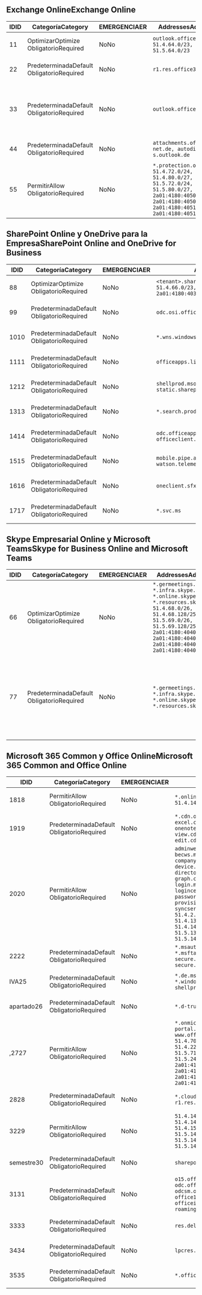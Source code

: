 <!--THIS FILE IS AUTOMATICALLY GENERATED. MANUAL CHANGES WILL BE OVERWRITTEN.-->
<!--Please contact the Office 365 Endpoints team with any questions.-->
<!--Germany endpoints version 2020062900-->
<!--File generated 2020-07-06 08:00:11.5780-->

## <a name="exchange-online"></a><span data-ttu-id="81e78-101">Exchange Online</span><span class="sxs-lookup"><span data-stu-id="81e78-101">Exchange Online</span></span>

<span data-ttu-id="81e78-102">ID</span><span class="sxs-lookup"><span data-stu-id="81e78-102">ID</span></span> | <span data-ttu-id="81e78-103">Categoría</span><span class="sxs-lookup"><span data-stu-id="81e78-103">Category</span></span> | <span data-ttu-id="81e78-104">EMERGENCIA</span><span class="sxs-lookup"><span data-stu-id="81e78-104">ER</span></span> | <span data-ttu-id="81e78-105">Addresses</span><span class="sxs-lookup"><span data-stu-id="81e78-105">Addresses</span></span> | <span data-ttu-id="81e78-106">Puertos</span><span class="sxs-lookup"><span data-stu-id="81e78-106">Ports</span></span>
-- | -------------------- | -- | ----------------------------------------------------------------------------------------------------------------------------------------------------------------------------------------- | -------------------------------
<span data-ttu-id="81e78-107">1</span><span class="sxs-lookup"><span data-stu-id="81e78-107">1</span></span> | <span data-ttu-id="81e78-108">Optimizar</span><span class="sxs-lookup"><span data-stu-id="81e78-108">Optimize</span></span><BR><span data-ttu-id="81e78-109">Obligatorio</span><span class="sxs-lookup"><span data-stu-id="81e78-109">Required</span></span> | <span data-ttu-id="81e78-110">No</span><span class="sxs-lookup"><span data-stu-id="81e78-110">No</span></span> | `outlook.office.de`<BR>`51.4.64.0/23, 51.5.64.0/23` | <span data-ttu-id="81e78-111">**TCP:** 443, 80</span><span class="sxs-lookup"><span data-stu-id="81e78-111">**TCP:** 443, 80</span></span>
<span data-ttu-id="81e78-112">2</span><span class="sxs-lookup"><span data-stu-id="81e78-112">2</span></span> | <span data-ttu-id="81e78-113">Predeterminada</span><span class="sxs-lookup"><span data-stu-id="81e78-113">Default</span></span><BR><span data-ttu-id="81e78-114">Obligatorio</span><span class="sxs-lookup"><span data-stu-id="81e78-114">Required</span></span> | <span data-ttu-id="81e78-115">No</span><span class="sxs-lookup"><span data-stu-id="81e78-115">No</span></span> | `r1.res.office365.com` | <span data-ttu-id="81e78-116">**TCP:** 443, 80</span><span class="sxs-lookup"><span data-stu-id="81e78-116">**TCP:** 443, 80</span></span>
<span data-ttu-id="81e78-117">3</span><span class="sxs-lookup"><span data-stu-id="81e78-117">3</span></span> | <span data-ttu-id="81e78-118">Predeterminada</span><span class="sxs-lookup"><span data-stu-id="81e78-118">Default</span></span><BR><span data-ttu-id="81e78-119">Obligatorio</span><span class="sxs-lookup"><span data-stu-id="81e78-119">Required</span></span> | <span data-ttu-id="81e78-120">No</span><span class="sxs-lookup"><span data-stu-id="81e78-120">No</span></span> | `outlook.office.de` | <span data-ttu-id="81e78-121">**TCP:** 143, 25, 587, 993, 995</span><span class="sxs-lookup"><span data-stu-id="81e78-121">**TCP:** 143, 25, 587, 993, 995</span></span>
<span data-ttu-id="81e78-122">4</span><span class="sxs-lookup"><span data-stu-id="81e78-122">4</span></span> | <span data-ttu-id="81e78-123">Predeterminada</span><span class="sxs-lookup"><span data-stu-id="81e78-123">Default</span></span><BR><span data-ttu-id="81e78-124">Obligatorio</span><span class="sxs-lookup"><span data-stu-id="81e78-124">Required</span></span> | <span data-ttu-id="81e78-125">No</span><span class="sxs-lookup"><span data-stu-id="81e78-125">No</span></span> | `attachments.office365-net.de, autodiscover-s.outlook.de` | <span data-ttu-id="81e78-126">**TCP:** 443, 80</span><span class="sxs-lookup"><span data-stu-id="81e78-126">**TCP:** 443, 80</span></span>
<span data-ttu-id="81e78-127">5</span><span class="sxs-lookup"><span data-stu-id="81e78-127">5</span></span> | <span data-ttu-id="81e78-128">Permitir</span><span class="sxs-lookup"><span data-stu-id="81e78-128">Allow</span></span><BR><span data-ttu-id="81e78-129">Obligatorio</span><span class="sxs-lookup"><span data-stu-id="81e78-129">Required</span></span> | <span data-ttu-id="81e78-130">No</span><span class="sxs-lookup"><span data-stu-id="81e78-130">No</span></span> | `*.protection.outlook.de`<BR>`51.4.72.0/24, 51.4.80.0/27, 51.5.72.0/24, 51.5.80.0/27, 2a01:4180:4050:400::/64, 2a01:4180:4050:800::/64, 2a01:4180:4051:400::/64, 2a01:4180:4051:800::/64` | <span data-ttu-id="81e78-131">**TCP:** 25, 443</span><span class="sxs-lookup"><span data-stu-id="81e78-131">**TCP:** 25, 443</span></span>

## <a name="sharepoint-online-and-onedrive-for-business"></a><span data-ttu-id="81e78-132">SharePoint Online y OneDrive para la Empresa</span><span class="sxs-lookup"><span data-stu-id="81e78-132">SharePoint Online and OneDrive for Business</span></span>

<span data-ttu-id="81e78-133">ID</span><span class="sxs-lookup"><span data-stu-id="81e78-133">ID</span></span> | <span data-ttu-id="81e78-134">Categoría</span><span class="sxs-lookup"><span data-stu-id="81e78-134">Category</span></span> | <span data-ttu-id="81e78-135">EMERGENCIA</span><span class="sxs-lookup"><span data-stu-id="81e78-135">ER</span></span> | <span data-ttu-id="81e78-136">Addresses</span><span class="sxs-lookup"><span data-stu-id="81e78-136">Addresses</span></span> | <span data-ttu-id="81e78-137">Puertos</span><span class="sxs-lookup"><span data-stu-id="81e78-137">Ports</span></span>
-- | -------------------- | -- | ------------------------------------------------------------------------------ | ----------------
<span data-ttu-id="81e78-138">8</span><span class="sxs-lookup"><span data-stu-id="81e78-138">8</span></span> | <span data-ttu-id="81e78-139">Optimizar</span><span class="sxs-lookup"><span data-stu-id="81e78-139">Optimize</span></span><BR><span data-ttu-id="81e78-140">Obligatorio</span><span class="sxs-lookup"><span data-stu-id="81e78-140">Required</span></span> | <span data-ttu-id="81e78-141">No</span><span class="sxs-lookup"><span data-stu-id="81e78-141">No</span></span> | `<tenant>.sharepoint.de`<BR>`51.4.66.0/23, 51.5.66.0/23, 2a01:4180:4030::/44` | <span data-ttu-id="81e78-142">**TCP:** 443, 80</span><span class="sxs-lookup"><span data-stu-id="81e78-142">**TCP:** 443, 80</span></span>
<span data-ttu-id="81e78-143">9</span><span class="sxs-lookup"><span data-stu-id="81e78-143">9</span></span> | <span data-ttu-id="81e78-144">Predeterminada</span><span class="sxs-lookup"><span data-stu-id="81e78-144">Default</span></span><BR><span data-ttu-id="81e78-145">Obligatorio</span><span class="sxs-lookup"><span data-stu-id="81e78-145">Required</span></span> | <span data-ttu-id="81e78-146">No</span><span class="sxs-lookup"><span data-stu-id="81e78-146">No</span></span> | `odc.osi.office.de` | <span data-ttu-id="81e78-147">**TCP:** 443, 80</span><span class="sxs-lookup"><span data-stu-id="81e78-147">**TCP:** 443, 80</span></span>
<span data-ttu-id="81e78-148">10</span><span class="sxs-lookup"><span data-stu-id="81e78-148">10</span></span> | <span data-ttu-id="81e78-149">Predeterminada</span><span class="sxs-lookup"><span data-stu-id="81e78-149">Default</span></span><BR><span data-ttu-id="81e78-150">Obligatorio</span><span class="sxs-lookup"><span data-stu-id="81e78-150">Required</span></span> | <span data-ttu-id="81e78-151">No</span><span class="sxs-lookup"><span data-stu-id="81e78-151">No</span></span> | `*.wns.windows.com` | <span data-ttu-id="81e78-152">**TCP:** 443, 80</span><span class="sxs-lookup"><span data-stu-id="81e78-152">**TCP:** 443, 80</span></span>
<span data-ttu-id="81e78-153">11</span><span class="sxs-lookup"><span data-stu-id="81e78-153">11</span></span> | <span data-ttu-id="81e78-154">Predeterminada</span><span class="sxs-lookup"><span data-stu-id="81e78-154">Default</span></span><BR><span data-ttu-id="81e78-155">Obligatorio</span><span class="sxs-lookup"><span data-stu-id="81e78-155">Required</span></span> | <span data-ttu-id="81e78-156">No</span><span class="sxs-lookup"><span data-stu-id="81e78-156">No</span></span> | `officeapps.live.com` | <span data-ttu-id="81e78-157">**TCP:** 443, 80</span><span class="sxs-lookup"><span data-stu-id="81e78-157">**TCP:** 443, 80</span></span>
<span data-ttu-id="81e78-158">12</span><span class="sxs-lookup"><span data-stu-id="81e78-158">12</span></span> | <span data-ttu-id="81e78-159">Predeterminada</span><span class="sxs-lookup"><span data-stu-id="81e78-159">Default</span></span><BR><span data-ttu-id="81e78-160">Obligatorio</span><span class="sxs-lookup"><span data-stu-id="81e78-160">Required</span></span> | <span data-ttu-id="81e78-161">No</span><span class="sxs-lookup"><span data-stu-id="81e78-161">No</span></span> | `shellprod.msocdn.de, spoprod-a.akamaihd.net, static.sharepointonline.com` | <span data-ttu-id="81e78-162">**TCP:** 443, 80</span><span class="sxs-lookup"><span data-stu-id="81e78-162">**TCP:** 443, 80</span></span>
<span data-ttu-id="81e78-163">13</span><span class="sxs-lookup"><span data-stu-id="81e78-163">13</span></span> | <span data-ttu-id="81e78-164">Predeterminada</span><span class="sxs-lookup"><span data-stu-id="81e78-164">Default</span></span><BR><span data-ttu-id="81e78-165">Obligatorio</span><span class="sxs-lookup"><span data-stu-id="81e78-165">Required</span></span> | <span data-ttu-id="81e78-166">No</span><span class="sxs-lookup"><span data-stu-id="81e78-166">No</span></span> | `*.search.production.de.azuretrafficmanager.de` | <span data-ttu-id="81e78-167">**TCP:** 443</span><span class="sxs-lookup"><span data-stu-id="81e78-167">**TCP:** 443</span></span>
<span data-ttu-id="81e78-168">14</span><span class="sxs-lookup"><span data-stu-id="81e78-168">14</span></span> | <span data-ttu-id="81e78-169">Predeterminada</span><span class="sxs-lookup"><span data-stu-id="81e78-169">Default</span></span><BR><span data-ttu-id="81e78-170">Obligatorio</span><span class="sxs-lookup"><span data-stu-id="81e78-170">Required</span></span> | <span data-ttu-id="81e78-171">No</span><span class="sxs-lookup"><span data-stu-id="81e78-171">No</span></span> | `odc.officeapps.live.com, officeclient.microsoft.com` | <span data-ttu-id="81e78-172">**TCP:** 443, 80</span><span class="sxs-lookup"><span data-stu-id="81e78-172">**TCP:** 443, 80</span></span>
<span data-ttu-id="81e78-173">15</span><span class="sxs-lookup"><span data-stu-id="81e78-173">15</span></span> | <span data-ttu-id="81e78-174">Predeterminada</span><span class="sxs-lookup"><span data-stu-id="81e78-174">Default</span></span><BR><span data-ttu-id="81e78-175">Obligatorio</span><span class="sxs-lookup"><span data-stu-id="81e78-175">Required</span></span> | <span data-ttu-id="81e78-176">No</span><span class="sxs-lookup"><span data-stu-id="81e78-176">No</span></span> | `mobile.pipe.aria.microsoft.com, ssw.live.com, watson.telemetry.microsoft.com` | <span data-ttu-id="81e78-177">**TCP:** 443, 80</span><span class="sxs-lookup"><span data-stu-id="81e78-177">**TCP:** 443, 80</span></span>
<span data-ttu-id="81e78-178">16</span><span class="sxs-lookup"><span data-stu-id="81e78-178">16</span></span> | <span data-ttu-id="81e78-179">Predeterminada</span><span class="sxs-lookup"><span data-stu-id="81e78-179">Default</span></span><BR><span data-ttu-id="81e78-180">Obligatorio</span><span class="sxs-lookup"><span data-stu-id="81e78-180">Required</span></span> | <span data-ttu-id="81e78-181">No</span><span class="sxs-lookup"><span data-stu-id="81e78-181">No</span></span> | `oneclient.sfx.ms` | <span data-ttu-id="81e78-182">**TCP:** 443, 80</span><span class="sxs-lookup"><span data-stu-id="81e78-182">**TCP:** 443, 80</span></span>
<span data-ttu-id="81e78-183">17</span><span class="sxs-lookup"><span data-stu-id="81e78-183">17</span></span> | <span data-ttu-id="81e78-184">Predeterminada</span><span class="sxs-lookup"><span data-stu-id="81e78-184">Default</span></span><BR><span data-ttu-id="81e78-185">Obligatorio</span><span class="sxs-lookup"><span data-stu-id="81e78-185">Required</span></span> | <span data-ttu-id="81e78-186">No</span><span class="sxs-lookup"><span data-stu-id="81e78-186">No</span></span> | `*.svc.ms` | <span data-ttu-id="81e78-187">**TCP:** 443, 80</span><span class="sxs-lookup"><span data-stu-id="81e78-187">**TCP:** 443, 80</span></span>

## <a name="skype-for-business-online-and-microsoft-teams"></a><span data-ttu-id="81e78-188">Skype Empresarial Online y Microsoft Teams</span><span class="sxs-lookup"><span data-stu-id="81e78-188">Skype for Business Online and Microsoft Teams</span></span>

<span data-ttu-id="81e78-189">ID</span><span class="sxs-lookup"><span data-stu-id="81e78-189">ID</span></span> | <span data-ttu-id="81e78-190">Categoría</span><span class="sxs-lookup"><span data-stu-id="81e78-190">Category</span></span> | <span data-ttu-id="81e78-191">EMERGENCIA</span><span class="sxs-lookup"><span data-stu-id="81e78-191">ER</span></span> | <span data-ttu-id="81e78-192">Addresses</span><span class="sxs-lookup"><span data-stu-id="81e78-192">Addresses</span></span> | <span data-ttu-id="81e78-193">Puertos</span><span class="sxs-lookup"><span data-stu-id="81e78-193">Ports</span></span>
-- | -------------------- | -- | ----------------------------------------------------------------------------------------------------------------------------------------------------------------------------------------------------------------------------------------------- | --------------------------------------------------
<span data-ttu-id="81e78-194">6</span><span class="sxs-lookup"><span data-stu-id="81e78-194">6</span></span> | <span data-ttu-id="81e78-195">Optimizar</span><span class="sxs-lookup"><span data-stu-id="81e78-195">Optimize</span></span><BR><span data-ttu-id="81e78-196">Obligatorio</span><span class="sxs-lookup"><span data-stu-id="81e78-196">Required</span></span> | <span data-ttu-id="81e78-197">No</span><span class="sxs-lookup"><span data-stu-id="81e78-197">No</span></span> | `*.germeetings.skype.de, *.infra.skype.de, *.online.skype.de, *.resources.skype.de`<BR>`51.4.68.0/26, 51.4.68.128/25, 51.5.69.0/26, 51.5.69.128/25, 2a01:4180:4040:1::/64, 2a01:4180:4040:2::/64, 2a01:4180:4040:7::/64, 2a01:4180:4040:8::/64` | <span data-ttu-id="81e78-198">**TCP:** 443, 80</span><span class="sxs-lookup"><span data-stu-id="81e78-198">**TCP:** 443, 80</span></span><BR><span data-ttu-id="81e78-199">**UDP:** 3478</span><span class="sxs-lookup"><span data-stu-id="81e78-199">**UDP:** 3478</span></span>
<span data-ttu-id="81e78-200">7</span><span class="sxs-lookup"><span data-stu-id="81e78-200">7</span></span> | <span data-ttu-id="81e78-201">Predeterminada</span><span class="sxs-lookup"><span data-stu-id="81e78-201">Default</span></span><BR><span data-ttu-id="81e78-202">Obligatorio</span><span class="sxs-lookup"><span data-stu-id="81e78-202">Required</span></span> | <span data-ttu-id="81e78-203">No</span><span class="sxs-lookup"><span data-stu-id="81e78-203">No</span></span> | `*.germeetings.skype.de, *.infra.skype.de, *.online.skype.de, *.resources.skype.de` | <span data-ttu-id="81e78-204">**TCP:** 5061, 50000-59999</span><span class="sxs-lookup"><span data-stu-id="81e78-204">**TCP:** 5061, 50000-59999</span></span><BR><span data-ttu-id="81e78-205">**UDP:** 50000-59999</span><span class="sxs-lookup"><span data-stu-id="81e78-205">**UDP:** 50000-59999</span></span>

## <a name="microsoft-365-common-and-office-online"></a><span data-ttu-id="81e78-206">Microsoft 365 Common y Office Online</span><span class="sxs-lookup"><span data-stu-id="81e78-206">Microsoft 365 Common and Office Online</span></span>

<span data-ttu-id="81e78-207">ID</span><span class="sxs-lookup"><span data-stu-id="81e78-207">ID</span></span> | <span data-ttu-id="81e78-208">Categoría</span><span class="sxs-lookup"><span data-stu-id="81e78-208">Category</span></span> | <span data-ttu-id="81e78-209">EMERGENCIA</span><span class="sxs-lookup"><span data-stu-id="81e78-209">ER</span></span> | <span data-ttu-id="81e78-210">Addresses</span><span class="sxs-lookup"><span data-stu-id="81e78-210">Addresses</span></span> | <span data-ttu-id="81e78-211">Puertos</span><span class="sxs-lookup"><span data-stu-id="81e78-211">Ports</span></span>
-- | ------------------- | -- | -------------------------------------------------------------------------------------------------------------------------------------------------------------------------------------------------------------------------------------------------------------------------------------------------------------------------------------------------------------------------------------------------------------------------------------------------------------------------------------------------------------------------------------------------------------------------------------------------------------------------- | ----------------
<span data-ttu-id="81e78-212">18</span><span class="sxs-lookup"><span data-stu-id="81e78-212">18</span></span> | <span data-ttu-id="81e78-213">Permitir</span><span class="sxs-lookup"><span data-stu-id="81e78-213">Allow</span></span><BR><span data-ttu-id="81e78-214">Obligatorio</span><span class="sxs-lookup"><span data-stu-id="81e78-214">Required</span></span> | <span data-ttu-id="81e78-215">No</span><span class="sxs-lookup"><span data-stu-id="81e78-215">No</span></span> | `*.online.office.de`<BR>`51.4.144.200/32, 51.5.149.3/32, 51.18.16.0/23` | <span data-ttu-id="81e78-216">**TCP:** 443</span><span class="sxs-lookup"><span data-stu-id="81e78-216">**TCP:** 443</span></span>
<span data-ttu-id="81e78-217">19</span><span class="sxs-lookup"><span data-stu-id="81e78-217">19</span></span> | <span data-ttu-id="81e78-218">Predeterminada</span><span class="sxs-lookup"><span data-stu-id="81e78-218">Default</span></span><BR><span data-ttu-id="81e78-219">Obligatorio</span><span class="sxs-lookup"><span data-stu-id="81e78-219">Required</span></span> | <span data-ttu-id="81e78-220">No</span><span class="sxs-lookup"><span data-stu-id="81e78-220">No</span></span> | `*.cdn.office.net, broadcast.cdn.office.de, excel.cdn.office.de, officeapps.cdn.office.de, onenote.cdn.office.de, powerpoint.cdn.office.de, view.cdn.office.de, visio.cdn.office.de, word-edit.cdn.office.de, word-view.cdn.office.de` | <span data-ttu-id="81e78-221">**TCP:** 443</span><span class="sxs-lookup"><span data-stu-id="81e78-221">**TCP:** 443</span></span>
<span data-ttu-id="81e78-222">20</span><span class="sxs-lookup"><span data-stu-id="81e78-222">20</span></span> | <span data-ttu-id="81e78-223">Permitir</span><span class="sxs-lookup"><span data-stu-id="81e78-223">Allow</span></span><BR><span data-ttu-id="81e78-224">Obligatorio</span><span class="sxs-lookup"><span data-stu-id="81e78-224">Required</span></span> | <span data-ttu-id="81e78-225">No</span><span class="sxs-lookup"><span data-stu-id="81e78-225">No</span></span> | `adminwebservice.microsoftonline.de, becws.microsoftonline.de, companymanager.microsoftonline.de, device.login.microsoftonline.de, directoryprovisioning.cloudapi.de, graph.cloudapi.de, graph.microsoft.de, login.microsoftonline.de, logincert.microsoftonline.de, pas.cloudapi.de, passwordreset.activedirectory.microsoftazure.de, provisioningapi.microsoftonline.de, syncservice.microsoftonline.de`<BR>`51.4.2.10/32, 51.4.71.61/32, 51.4.136.38/31, 51.4.136.40/31, 51.4.136.42/32, 51.4.146.38/32, 51.4.146.206/32, 51.5.16.7/32, 51.5.71.22/32, 51.5.136.32/30, 51.5.136.36/32, 51.5.145.29/32, 51.5.145.122/32` | <span data-ttu-id="81e78-226">**TCP:** 443, 80</span><span class="sxs-lookup"><span data-stu-id="81e78-226">**TCP:** 443, 80</span></span>
<span data-ttu-id="81e78-227">22</span><span class="sxs-lookup"><span data-stu-id="81e78-227">22</span></span> | <span data-ttu-id="81e78-228">Predeterminada</span><span class="sxs-lookup"><span data-stu-id="81e78-228">Default</span></span><BR><span data-ttu-id="81e78-229">Obligatorio</span><span class="sxs-lookup"><span data-stu-id="81e78-229">Required</span></span> | <span data-ttu-id="81e78-230">No</span><span class="sxs-lookup"><span data-stu-id="81e78-230">No</span></span> | `*.msauth.net, *.msauthimages.de, *.msftauth.net, *.msftauthimages.de, secure.aadcdn.microsoftonline-p.com, secure.aadcdn.microsoftonline-p.de` | <span data-ttu-id="81e78-231">**TCP:** 443, 80</span><span class="sxs-lookup"><span data-stu-id="81e78-231">**TCP:** 443, 80</span></span>
<span data-ttu-id="81e78-232">IVA</span><span class="sxs-lookup"><span data-stu-id="81e78-232">25</span></span> | <span data-ttu-id="81e78-233">Predeterminada</span><span class="sxs-lookup"><span data-stu-id="81e78-233">Default</span></span><BR><span data-ttu-id="81e78-234">Obligatorio</span><span class="sxs-lookup"><span data-stu-id="81e78-234">Required</span></span> | <span data-ttu-id="81e78-235">No</span><span class="sxs-lookup"><span data-stu-id="81e78-235">No</span></span> | `*.de.msods.nsatc.net, *.office.de.akadns.net, *.windows.de.nsatc.net, officehome.msocdn.de, shellprod.msocdn.com` | <span data-ttu-id="81e78-236">**TCP:** 443, 80</span><span class="sxs-lookup"><span data-stu-id="81e78-236">**TCP:** 443, 80</span></span>
<span data-ttu-id="81e78-237">apartado</span><span class="sxs-lookup"><span data-stu-id="81e78-237">26</span></span> | <span data-ttu-id="81e78-238">Predeterminada</span><span class="sxs-lookup"><span data-stu-id="81e78-238">Default</span></span><BR><span data-ttu-id="81e78-239">Obligatorio</span><span class="sxs-lookup"><span data-stu-id="81e78-239">Required</span></span> | <span data-ttu-id="81e78-240">No</span><span class="sxs-lookup"><span data-stu-id="81e78-240">No</span></span> | `*.d-trust.net` | <span data-ttu-id="81e78-241">**TCP:** 443, 80</span><span class="sxs-lookup"><span data-stu-id="81e78-241">**TCP:** 443, 80</span></span>
<span data-ttu-id="81e78-242">,27</span><span class="sxs-lookup"><span data-stu-id="81e78-242">27</span></span> | <span data-ttu-id="81e78-243">Permitir</span><span class="sxs-lookup"><span data-stu-id="81e78-243">Allow</span></span><BR><span data-ttu-id="81e78-244">Obligatorio</span><span class="sxs-lookup"><span data-stu-id="81e78-244">Required</span></span> | <span data-ttu-id="81e78-245">No</span><span class="sxs-lookup"><span data-stu-id="81e78-245">No</span></span> | `*.onmicrosoft.de, *.osi.office.de, office.de, portal.office.de, webshell.suite.office.de, www.office.de`<BR>`51.4.70.0/24, 51.4.71.0/24, 51.4.226.115/32, 51.4.227.178/32, 51.4.230.178/32, 51.5.70.0/24, 51.5.71.0/24, 51.5.147.48/32, 51.5.242.163/32, 51.5.245.67/32, 2a01:4180:2001::2/128, 2a01:4180:2001::92/128, 2a01:4180:2001::234/128, 2a01:4180:2001::3b8/128, 2a01:4180:2401::5/128, 2a01:4180:2401::11f/128, 2a01:4180:2401::33b/128, 2a01:4180:2401::55b/128` | <span data-ttu-id="81e78-246">**TCP:** 443, 80</span><span class="sxs-lookup"><span data-stu-id="81e78-246">**TCP:** 443, 80</span></span>
<span data-ttu-id="81e78-247">28</span><span class="sxs-lookup"><span data-stu-id="81e78-247">28</span></span> | <span data-ttu-id="81e78-248">Predeterminada</span><span class="sxs-lookup"><span data-stu-id="81e78-248">Default</span></span><BR><span data-ttu-id="81e78-249">Obligatorio</span><span class="sxs-lookup"><span data-stu-id="81e78-249">Required</span></span> | <span data-ttu-id="81e78-250">No</span><span class="sxs-lookup"><span data-stu-id="81e78-250">No</span></span> | `*.cloudfront.net, prod.msocdn.de, r1.res.office365.com, shellprod.msocdn.de` | <span data-ttu-id="81e78-251">**TCP:** 443, 80</span><span class="sxs-lookup"><span data-stu-id="81e78-251">**TCP:** 443, 80</span></span>
<span data-ttu-id="81e78-252">32</span><span class="sxs-lookup"><span data-stu-id="81e78-252">29</span></span> | <span data-ttu-id="81e78-253">Permitir</span><span class="sxs-lookup"><span data-stu-id="81e78-253">Allow</span></span><BR><span data-ttu-id="81e78-254">Obligatorio</span><span class="sxs-lookup"><span data-stu-id="81e78-254">Required</span></span> | <span data-ttu-id="81e78-255">No</span><span class="sxs-lookup"><span data-stu-id="81e78-255">No</span></span> | `51.4.144.41/32, 51.4.144.174/32, 51.4.145.38/32, 51.4.147.81/32, 51.4.147.233/32, 51.4.148.12/32, 51.4.150.145/32, 51.5.147.242/32, 51.5.149.100/32, 51.5.149.119/32, 51.5.149.123/32, 51.5.149.180/32, 51.5.149.186/32, 51.18.0.0/21` | <span data-ttu-id="81e78-256">**TCP:** 443, 80</span><span class="sxs-lookup"><span data-stu-id="81e78-256">**TCP:** 443, 80</span></span>
<span data-ttu-id="81e78-257">semestre</span><span class="sxs-lookup"><span data-stu-id="81e78-257">30</span></span> | <span data-ttu-id="81e78-258">Predeterminada</span><span class="sxs-lookup"><span data-stu-id="81e78-258">Default</span></span><BR><span data-ttu-id="81e78-259">Obligatorio</span><span class="sxs-lookup"><span data-stu-id="81e78-259">Required</span></span> | <span data-ttu-id="81e78-260">No</span><span class="sxs-lookup"><span data-stu-id="81e78-260">No</span></span> | `sharepoint.de` | <span data-ttu-id="81e78-261">**TCP:** 443, 80</span><span class="sxs-lookup"><span data-stu-id="81e78-261">**TCP:** 443, 80</span></span>
<span data-ttu-id="81e78-262">31</span><span class="sxs-lookup"><span data-stu-id="81e78-262">31</span></span> | <span data-ttu-id="81e78-263">Predeterminada</span><span class="sxs-lookup"><span data-stu-id="81e78-263">Default</span></span><BR><span data-ttu-id="81e78-264">Obligatorio</span><span class="sxs-lookup"><span data-stu-id="81e78-264">Required</span></span> | <span data-ttu-id="81e78-265">No</span><span class="sxs-lookup"><span data-stu-id="81e78-265">No</span></span> | `o15.officeredir.microsoft.com, odc.officeapps.live.com, odcsm.officeapps.live.com, office.microsoft.com, office15client.microsoft.com, officeimg.vo.msecnd.net, roaming.officeapps.live.com` | <span data-ttu-id="81e78-266">**TCP:** 443, 80</span><span class="sxs-lookup"><span data-stu-id="81e78-266">**TCP:** 443, 80</span></span>
<span data-ttu-id="81e78-267">33</span><span class="sxs-lookup"><span data-stu-id="81e78-267">33</span></span> | <span data-ttu-id="81e78-268">Predeterminada</span><span class="sxs-lookup"><span data-stu-id="81e78-268">Default</span></span><BR><span data-ttu-id="81e78-269">Obligatorio</span><span class="sxs-lookup"><span data-stu-id="81e78-269">Required</span></span> | <span data-ttu-id="81e78-270">No</span><span class="sxs-lookup"><span data-stu-id="81e78-270">No</span></span> | `res.delve.office.com` | <span data-ttu-id="81e78-271">**TCP:** 443</span><span class="sxs-lookup"><span data-stu-id="81e78-271">**TCP:** 443</span></span>
<span data-ttu-id="81e78-272">34</span><span class="sxs-lookup"><span data-stu-id="81e78-272">34</span></span> | <span data-ttu-id="81e78-273">Predeterminada</span><span class="sxs-lookup"><span data-stu-id="81e78-273">Default</span></span><BR><span data-ttu-id="81e78-274">Obligatorio</span><span class="sxs-lookup"><span data-stu-id="81e78-274">Required</span></span> | <span data-ttu-id="81e78-275">No</span><span class="sxs-lookup"><span data-stu-id="81e78-275">No</span></span> | `lpcres.delve.office.com` | <span data-ttu-id="81e78-276">**TCP:** 443</span><span class="sxs-lookup"><span data-stu-id="81e78-276">**TCP:** 443</span></span>
<span data-ttu-id="81e78-277">35</span><span class="sxs-lookup"><span data-stu-id="81e78-277">35</span></span> | <span data-ttu-id="81e78-278">Predeterminada</span><span class="sxs-lookup"><span data-stu-id="81e78-278">Default</span></span><BR><span data-ttu-id="81e78-279">Obligatorio</span><span class="sxs-lookup"><span data-stu-id="81e78-279">Required</span></span> | <span data-ttu-id="81e78-280">No</span><span class="sxs-lookup"><span data-stu-id="81e78-280">No</span></span> | `*.office.de` | <span data-ttu-id="81e78-281">**TCP:** 443, 80</span><span class="sxs-lookup"><span data-stu-id="81e78-281">**TCP:** 443, 80</span></span>
